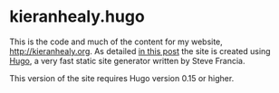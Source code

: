 # kieranhealy.hugo

This is the code and much of the content for my website, http://kieranhealy.org. As detailed [in this post](http://kieranhealy.org/blog/archives/2014/02/24/powered-by-hugo/) the site is created using [Hugo](http://hugo.spf13.com/), a very fast static site generator written by Steve Francia.

This version of the site requires Hugo version 0.15 or higher.

